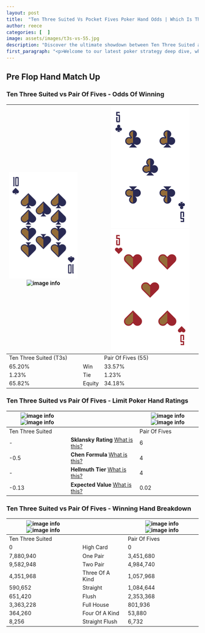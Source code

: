 ```yaml
---
layout: post
title:  "Ten Three Suited Vs Pocket Fives Poker Hand Odds | Which Is The Better Hand In Poker? A Complete Guide"
author: reece
categories: [  ]
image: assets/images/t3s-vs-55.jpg
description: "Discover the ultimate showdown between Ten Three Suited and Pair Of Fives in poker! Uncover the odds, strategies, and scenarios where one hand triumphs over the other. Get ready to up your poker game with this thrilling analysis."
first_paragraph: "<p>Welcome to our latest poker strategy deep dive, where we're pitting two distinct hands against each other in a high-stakes showdown: Ten Three Suited vs Pair Of Fives.</p><p>In the dynamic world of poker, every decision counts, and knowing which hand holds the upper hand is key to your success at the table.</p><p>In this article, we'll dissect these two hands, explore the scenarios where one dominates the other, and equip you with the knowledge to make strategic choices that can tip the odds in your favor.</p><p>Get ready to unravel the intriguing dynamics of these poker hands and elevate your game to new heights.</p>"
---
```




[comment]: # (sp0)

## Pre Flop Hand Match Up

<div class="table hand-ratings" markdown="1"> 



### Ten Three Suited vs Pair Of Fives - Odds Of Winning


    
| ![image info](assets/images/hand1/t.png) ![image info](assets/images/hand1/3s.png) |  | ![image info](assets/images/hand2/5.png) ![image info](assets/images/hand2/5o.png) |
| -------- | -------- | -------- |
| Ten Three Suited (T3s) |  | Pair Of Fives (55) |
| 65.20% | Win | 33.57% |
| 1.23% | Tie | 1.23% |
| 65.82% | Equity | 34.18% |




[comment]: # (sp1)



### Ten Three Suited vs Pair Of Fives - Limit Poker Hand Ratings


    
| ![image info](https://www.riverpairs.com/assets/images/hand1/t.png) ![image info](https://www.riverpairs.com/assets/images/hand1/3s.png) |  | ![image info](https://www.riverpairs.com/assets/images/hand2/5.png) ![image info](https://www.riverpairs.com/assets/images/hand2/5o.png) |
| -------- | -------- | -------- |
| Ten Three Suited |  | Pair Of Fives |
| - | **Sklansky Rating** [What is this?](/sklansky-rating-explained) | 6 |
| -0.5 | **Chen Formula** [What is this?](/chen-formula-explained) | 4 |
| - | **Hellmuth Tier** [What is this?](/Hellmuth-tier-explained) | 4 |
| -0.13 | **Expected Value** [What is this?](/expected-value-explained) | 0.02 |




[comment]: # (sp2)



### Ten Three Suited vs Pair Of Fives - Winning Hand Breakdown


    
| ![image info](https://www.riverpairs.com/assets/images/hand1/t.png) ![image info](https://www.riverpairs.com/assets/images/hand1/3s.png) |  | ![image info](https://www.riverpairs.com/assets/images/hand2/5.png) ![image info](https://www.riverpairs.com/assets/images/hand2/5o.png) |
| -------- | -------- | -------- |
| Ten Three Suited |  | Pair Of Fives |
| 0 | High Card | 0 |
| 7,880,940 | One Pair | 3,451,680 |
| 9,582,948 | Two Pair | 4,984,740 |
| 4,351,968 | Three Of A Kind | 1,057,968 |
| 590,652 | Straight | 1,084,644 |
| 651,420 | Flush | 2,353,368 |
| 3,363,228 | Full House | 801,936 |
| 364,260 | Four Of A Kind | 53,880 |
| 8,256 | Straight Flush | 6,732 |




[comment]: # (sp3)



</div>

[comment]: # (sp4)



[comment]: # (sp5)

